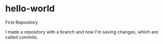 # hello-world
First Repository

I made a repository with a branch and now I'm saving changes, which are called commits.
